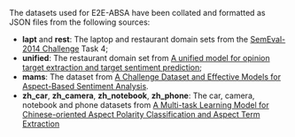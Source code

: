 The datasets used for E2E-ABSA have been collated and formatted as JSON files from the following sources:
- **lapt** and **rest**: The laptop and restaurant domain sets from the [SemEval-2014 Challenge](https://www.aclweb.org/anthology/S14-2004) Task 4;
- **unified**: The restaurant domain set from [A unified model for opinion target extraction and target sentiment prediction](https://www.aaai.org/ojs/index.php/AAAI/article/view/4643);
- **mams**: The dataset from [A Challenge Dataset and Effective
Models for Aspect-Based Sentiment Analysis](https://www.aclweb.org/anthology/D19-1654/).
- **zh_car**, **zh_camera**, **zh_notebook**, **zh_phone**: The car, camera, notebook and phone datasets from [A Multi-task Learning Model for Chinese-oriented Aspect Polarity Classification and Aspect Term Extraction](https://arxiv.org/abs/1912.07976)